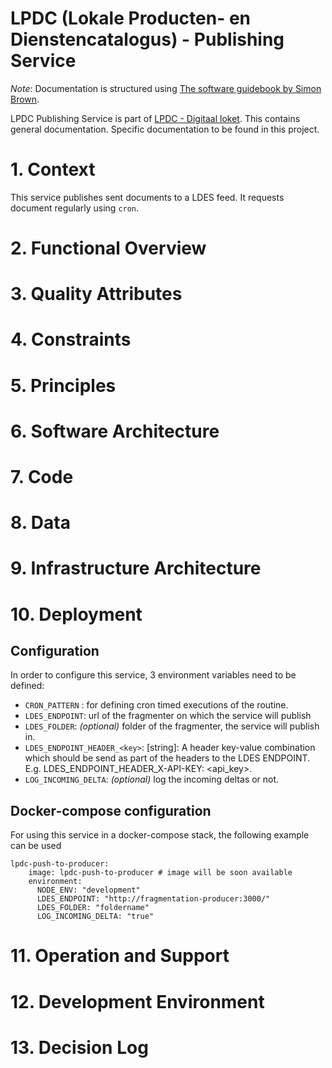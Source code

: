 # LPDC (Lokale Producten- en Dienstencatalogus) - Publishing Service

_Note_: Documentation is structured using [The software guidebook by Simon Brown](https://leanpub.com/documenting-software-architecture).

LPDC Publishing Service is part of [LPDC - Digitaal loket](https://github.com/lblod/app-lpdc-digitaal-loket/tree/kunlabora). This contains general documentation. Specific documentation to be found in this project.

# 1. Context

This service publishes sent documents to a LDES feed.
It requests document regularly using `cron`.

# 2. Functional Overview

# 3. Quality Attributes

# 4. Constraints

# 5. Principles

# 6. Software Architecture

# 7. Code

# 8. Data

# 9. Infrastructure Architecture

# 10. Deployment

## Configuration

In order to configure this service, 3 environment variables need to be defined:

- `CRON_PATTERN` : for defining cron timed executions of the routine.
- `LDES_ENDPOINT`: url of the fragmenter on which the service will publish
- `LDES_FOLDER`:  *(optional)* folder of the fragmenter, the service will publish in.
- `LDES_ENDPOINT_HEADER_<key>`: [string]: A header key-value combination which should be send as part of the headers to the LDES ENDPOINT. E.g. LDES_ENDPOINT_HEADER_X-API-KEY: <api_key>.
- `LOG_INCOMING_DELTA`:  *(optional)* log the incoming deltas or not.

## Docker-compose configuration

For using this service in a docker-compose stack, the following example can be used

```
lpdc-push-to-producer:
    image: lpdc-push-to-producer # image will be soon available
    environment:
      NODE_ENV: "development"
      LDES_ENDPOINT: "http://fragmentation-producer:3000/"
      LDES_FOLDER: "foldername"
      LOG_INCOMING_DELTA: "true"
```

# 11. Operation and Support

# 12. Development Environment

# 13. Decision Log

